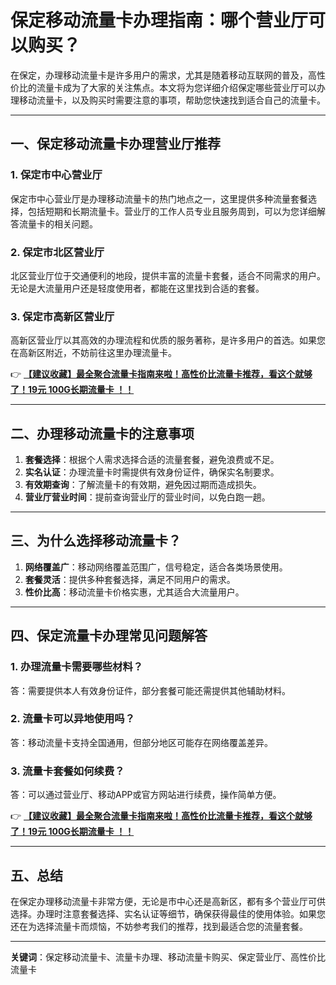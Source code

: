 # 保定移动流量卡办理指南：哪个营业厅可以购买？

在保定，办理移动流量卡是许多用户的需求，尤其是随着移动互联网的普及，高性价比的流量卡成为了大家的关注焦点。本文将为您详细介绍保定哪些营业厅可以办理移动流量卡，以及购买时需要注意的事项，帮助您快速找到适合自己的流量卡。

---

## 一、保定移动流量卡办理营业厅推荐

### 1. 保定市中心营业厅
保定市中心营业厅是办理移动流量卡的热门地点之一，这里提供多种流量套餐选择，包括短期和长期流量卡。营业厅的工作人员专业且服务周到，可以为您详细解答流量卡的相关问题。

### 2. 保定市北区营业厅
北区营业厅位于交通便利的地段，提供丰富的流量卡套餐，适合不同需求的用户。无论是大流量用户还是轻度使用者，都能在这里找到合适的套餐。

### 3. 保定市高新区营业厅
高新区营业厅以其高效的办理流程和优质的服务著称，是许多用户的首选。如果您在高新区附近，不妨前往这里办理流量卡。

👉 **[【建议收藏】最全聚合流量卡指南来啦！高性价比流量卡推荐，看这个就够了！19元 100G长期流量卡 ！！](https://bit.ly/Liuliangka)**

---

## 二、办理移动流量卡的注意事项

1. **套餐选择**：根据个人需求选择合适的流量套餐，避免浪费或不足。
2. **实名认证**：办理流量卡时需提供有效身份证件，确保实名制要求。
3. **有效期查询**：了解流量卡的有效期，避免因过期而造成损失。
4. **营业厅营业时间**：提前查询营业厅的营业时间，以免白跑一趟。

---

## 三、为什么选择移动流量卡？

1. **网络覆盖广**：移动网络覆盖范围广，信号稳定，适合各类场景使用。
2. **套餐灵活**：提供多种套餐选择，满足不同用户的需求。
3. **性价比高**：移动流量卡价格实惠，尤其适合大流量用户。

---

## 四、保定流量卡办理常见问题解答

### 1. 办理流量卡需要哪些材料？
答：需要提供本人有效身份证件，部分套餐可能还需提供其他辅助材料。

### 2. 流量卡可以异地使用吗？
答：移动流量卡支持全国通用，但部分地区可能存在网络覆盖差异。

### 3. 流量卡套餐如何续费？
答：可以通过营业厅、移动APP或官方网站进行续费，操作简单方便。

👉 **[【建议收藏】最全聚合流量卡指南来啦！高性价比流量卡推荐，看这个就够了！19元 100G长期流量卡 ！！](https://bit.ly/Liuliangka)**

---

## 五、总结

在保定办理移动流量卡非常方便，无论是市中心还是高新区，都有多个营业厅可供选择。办理时注意套餐选择、实名认证等细节，确保获得最佳的使用体验。如果您还在为选择流量卡而烦恼，不妨参考我们的推荐，找到最适合您的流量套餐。

---

**关键词**：保定移动流量卡、流量卡办理、移动流量卡购买、保定营业厅、高性价比流量卡